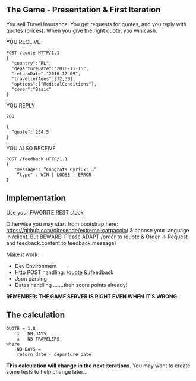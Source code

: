 
## The Game - Presentation & First Iteration

You sell Travel Insurance. You get requests for quotes, and you reply with quotes (prices). When you give the right quote, you win cash.

YOU RECEIVE

	POST /quote HTTP/1.1
	{
	  "country":"PL",
	  "departureDate":"2016-11-15",
	  "returnDate":"2016-12-09",
	  "travellerAges":[32,39],
	  "options":["MedicalConditions"],
	  "cover":"Basic"
	}

YOU REPLY

	200

	{
	  ”quote": 234.5
	}

YOU ALSO RECEIVE

	POST /feedback HTTP/1.1
	{
	   "message": ”Congrats Cyriux: …”
		”type" : WIN | LOOSE | ERROR
	}

## Implementation

Use your FAVORITE REST stack

Otherwise you may start from bootstrap here: https://github.com/dlresende/extreme-carpaccio) & choose your language in /client. But BEWARE: Please ADAPT /order to /quote & Order -> Request and feedback.content to feedback.message)

Make it work:

- Dev Environment
- Http POST handling: /quote & /feedback
- Json parsing
- Dates handling
… ...then score points already!


**REMEMBER: THE GAME SERVER IS RIGHT EVEN WHEN IT’S WRONG**

## The calculation

	QUOTE = 1.8
		x 	NB DAYS
		x 	NB TRAVELERS
	where 
		NB DAYS = 
		return date - departure date

**This calculation will change in the next iterations**. You may want to create some tests to help change later...



